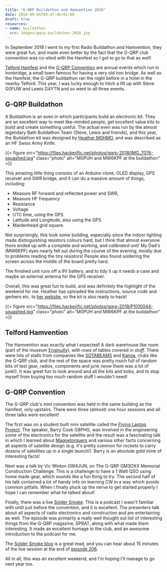 ```yaml
---
title: "G-QRP Buildathon and Hamvention 2018"
date: 2018-09-05T09:47:46+01:00
draft: true
resources:
- name: buildathon
  src: images/gqrp-buildathon-2018.jpg
---
```


In September 2018 I went to my first Radio Buildathon and Hamvention, they were
great fun, and made even better by the fact that the G-QRP club convention was
co-sited with the Hamfest so I got to go to that as well!

[Telford Hamfest](http://www.telfordhamfest.org.uk/) and the [G-QRP
Convention](http://www.gqrp.com/convention.htm) are annual events which run in
Ironbridge, a small town famous for having a very old iron bridge.  As well as
the Hamfest, the G-QRP buildathon ran the night before in a hotel in the nearby
Telford.  This year, I was lucky enough to hitch a lift up with Steve G0FUW and
Lewis G4YTN and so went to all three events. 

## G-QRP Buildathon

A Buildathon is an even in which participants build an electronic kit. They are
an excellent way to meet like-minded people, get excellent value kits to build
and create something useful. The actual even was run by the almost legendary Bath
Buildathon Team (Steve, Lewis and friends), and this year, the Buildathon kit was
designed by [Heather M0HMO](http://www.myorangedragon.com/), and was described
as an HF Swiss Army Knife. 

{{< figure src="https://files.hackerific.net/photos/gqrp-2018/IMG_7076-squashed.jpg" class="photo" alt="M0PUH and MW6KPF at the buildathon" >}}

This amazing little thing consists of an Arduino clone, OLED display, GPS receiver and
SWR bridge, and it can do a massive amount of things, including:

* Measure RF forward and reflected power and SWR,
* Measure HF frequency
* Resistance
* Voltage
* UTC time, using the GPS
* Latitude and Longitude, also using the GPS
* Maidenhead grid square.

Not surprisingly, this took some building, especially since the indoor lighting
made distinguishing resistors colours hard, but I think that almost everyone
there ended up with a complete and working, and _calibrated_ unit! My Dad's
(MW6KPF) eyes nearly fell out during the course of the evening, mostly due to 
problems reading the tiny resistors! People also found soldering the screen 
across the middle of the board pretty hard.

The finished unit runs off a 9V battery, and to tidy it up it needs a case and
maybe an external antenna for the GPS receiver. 

Overall, this was great fun to build, and was definitely the highlight of the weekend
for me. Heather has uploaded the instructions, source code and gerbers etc. to
[her website](http://myorangedragon.com/radio/hfswissarmyknife.html), so the kit 
is also ready to hack!

{{< figure src="https://files.hackerific.net/photos/gqrp-2018/P1010044-squashed.jpg" class="photo" alt="M0PUH and MW6KPF at the buildathon" >}}

## Telford Hamvention 

The Hamvention was exactly what I expected! A dark warehouse like room (part of
the museum [Enginuity](https://www.ironbridge.org.uk/explore/enginuity/)), with 
rows of tables covered in _stuff_. There were lots of stalls from companies like 
[SOTABEAMS](https://www.sotabeams.co.uk/) and
[Kanga](https://www.kanga-products.co.uk/), clubs like the G-QRP club, and the
rest of the space was pretty much full of random bits of test gear, radios,
components and junk (wow there was a lot of junk!). It was great fun to look
around and all the bits and bobs, and to stop myself from buying too much
random stuff I wouldn't need!

## G-QRP Convention

The G-QRP club's mini convention was held in the same building as the hamfest,
only upstairs. There were three (almost) one hour sessions and all three talks
were excellent!

The first was on a student built mini satellite called the [Flying Laptop
Project](https://directory.eoportal.org/web/eoportal/satellite-missions/f/flying-laptop).
The speaker, Barry Cook G8PHG, was involved in the engineering some of the
electronics for the satellite and the result was a fascinating talk in which I learned about 
[Magnetorquers](https://en.wikipedia.org/wiki/Magnetorquer) and various other
facts concerning all aspects of satellite design (e.g. it's pretty
common for rockets to carry dozens of satellites up in a single launch!). Barry
is an absolute gold mine of interesting facts!

Next was a talk by Vic Winton GW4JUN, on The G-QRP GM3OXX Memorial Construction
Challenge.  This is a challenge to have a 1 Watt QSO using home made gear,
which sounds like a fun thing to try.  The second half of his talk contained a
lot of handy info on learning CW in a way which avoids common pitfalls. When I
finally pluck up the nerve to get started properly I hope I can remember what
he talked about!

Finally, there was a live [Solder Smoke](http://www.soldersmoke.com/). This is
a podcast I wasn't familiar with until just before the convention, and it is
excellent. The presenters talk about all aspects of radio electronics and construction
and are entertaining as well. The episode was primarily a really well thought
out list of interesting things from the G-QRP magazine, SPRAT, along with what
made them interesting. It made an excellent homage to the club, and an awesome 
introduction to the podcast for me.

The [Solder Smoke blog](http://soldersmoke.blogspot.com/) is a great read, and
you can hear about 15 minutes of the live session at the end of [episode
206](http://www.soldersmoke.com/soldersmoke206.mp3).

All in all, this was an excellent weekend, and I'm hoping I'll manage to go
next year too.
